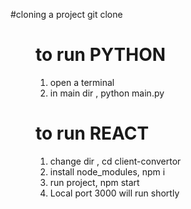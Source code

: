 #cloning a project
git clone <dir>

# to run PYTHON 
1. open a terminal
2. in main dir , python main.py


# to run REACT
1. change dir , cd client-convertor
2. install node_modules, npm i
3. run project, npm start
4. Local port 3000 will run shortly
   
